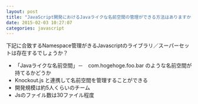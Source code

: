 ```yaml
---
layout: post
title: "JavaScript開発におけるJavaライクな名前空間の管理ができる方法はありますか？"
date: 2015-02-03 10:27:07
categories: javascript
---
```

<p>下記に合致するNamespace管理がきるJavascriptのライブラリ／スーパーセットは存在するでしょうか？</p>

<ul>
<li>「Jav‌​aライクな名前空間」－　com.hogehoge.foo.bar のような名前空間が持てるかどうか</li>
<li>Knockout.js と連携して名前空間を管理することができる</li>
<li>開発規模は約5人くらいのチーム</li>
<li>Jsのファイル数は30ファイル程度</li>
</ul>
